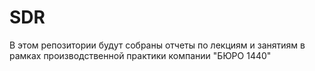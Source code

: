 # SDR

В этом репозитории будут собраны отчеты по лекциям и занятиям в рамках производственной практики компании "БЮРО 1440"
